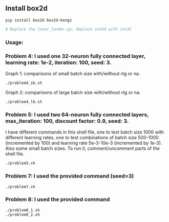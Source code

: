 ## Install box2d ##
```shell
pip install box2d box2d-kengz
```

```python
# Replace the lunar_lander.py. Replace int64 with int32
```

### Usage: ###

###	Problem 4: I used one 32-neuron fully connected layer, learning rate: 1e-2, iteration: 100, seed: 3. ###
Graph 1: comparisons of small batch size with/without rtg or na.
```shell
./problem4_sb.sh
```
Graph 2: comparisons of large batch size with/without rtg or na.
```shell
./problem4_lb.sh
```

###	Problem 5: I used two 64-neuron fully connected layers, max_iteration: 100, discount factor: 0.9, seed: 3. ###
I have different commands in this shell file, one to test batch size 1000 with different learning rates, one to test combinations of batch size 500-1000 (incremented by 100) and learning rate 5e-3-10e-3 (incremented by 1e-3). Also some small batch sizes. To run it, comment/uncomment parts of the shell file.
```shell
./problem5.sh
```

###	Problem 7: I used the provided command (seed=3) ###
```shell
./problem7.sh
```

###	Problem 8: I used the provided command ###
```shell
./problem8_1.sh
./problem8_2.sh
```
